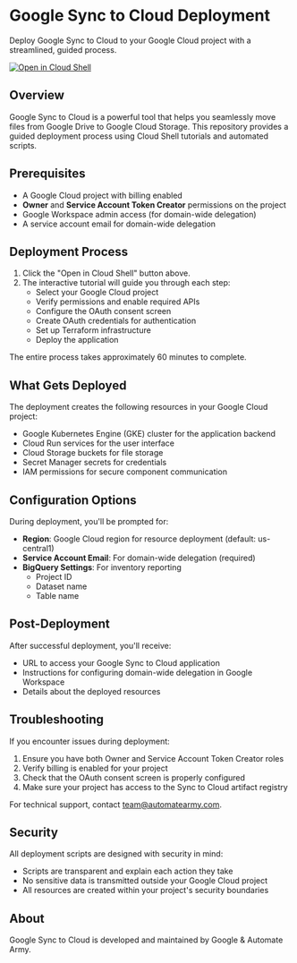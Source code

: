 # Google Sync to Cloud Deployment

Deploy Google Sync to Cloud to your Google Cloud project with a streamlined, guided process.

[![Open in Cloud Shell](https://gstatic.com/cloudssh/images/open-btn.svg)](https://ssh.cloud.google.com/cloudshell/editor?cloudshell_git_repo=https://github.com/automatearmy/sync-to-cloud-deploy&cloudshell_tutorial=cloudshell_tutorial.md)

## Overview

Google Sync to Cloud is a powerful tool that helps you seamlessly move files from Google Drive to Google Cloud Storage. This repository provides a guided deployment process using Cloud Shell tutorials and automated scripts.

## Prerequisites

- A Google Cloud project with billing enabled
- **Owner** and **Service Account Token Creator** permissions on the project
- Google Workspace admin access (for domain-wide delegation)
- A service account email for domain-wide delegation

## Deployment Process

1. Click the "Open in Cloud Shell" button above.
2. The interactive tutorial will guide you through each step:
   - Select your Google Cloud project
   - Verify permissions and enable required APIs
   - Configure the OAuth consent screen
   - Create OAuth credentials for authentication
   - Set up Terraform infrastructure
   - Deploy the application

The entire process takes approximately 60 minutes to complete.

## What Gets Deployed

The deployment creates the following resources in your Google Cloud project:

- Google Kubernetes Engine (GKE) cluster for the application backend
- Cloud Run services for the user interface
- Cloud Storage buckets for file storage
- Secret Manager secrets for credentials
- IAM permissions for secure component communication

## Configuration Options

During deployment, you'll be prompted for:

- **Region**: Google Cloud region for resource deployment (default: us-central1)
- **Service Account Email**: For domain-wide delegation (required)
- **BigQuery Settings**: For inventory reporting
  - Project ID
  - Dataset name
  - Table name

## Post-Deployment

After successful deployment, you'll receive:

- URL to access your Google Sync to Cloud application
- Instructions for configuring domain-wide delegation in Google Workspace
- Details about the deployed resources

## Troubleshooting

If you encounter issues during deployment:

1. Ensure you have both Owner and Service Account Token Creator roles
2. Verify billing is enabled for your project
3. Check that the OAuth consent screen is properly configured
4. Make sure your project has access to the Sync to Cloud artifact registry

For technical support, contact team@automatearmy.com.

## Security

All deployment scripts are designed with security in mind:
- Scripts are transparent and explain each action they take
- No sensitive data is transmitted outside your Google Cloud project
- All resources are created within your project's security boundaries

## About

Google Sync to Cloud is developed and maintained by Google & Automate Army.
